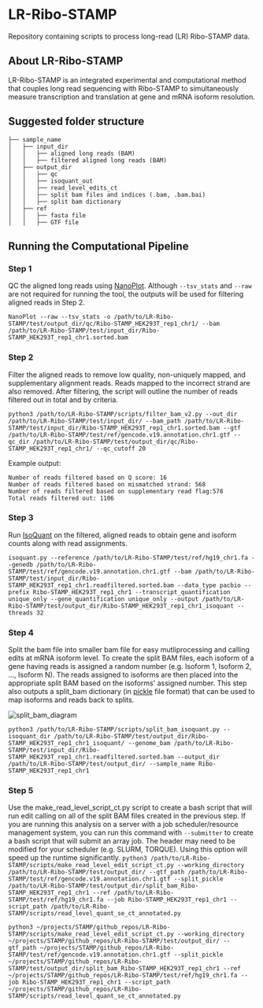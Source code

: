 # LR-Ribo-STAMP
Repository containing scripts to process long-read (LR) Ribo-STAMP data. 

## About LR-Ribo-STAMP
LR-Ribo-STAMP is an integrated experimental and computational method that couples long read sequencing with Ribo-STAMP to simultaneously measure transcription and translation at gene and mRNA isoform resolution. 

## Suggested folder structure

```
├── sample_name
│   ├── input_dir
│   │   ├── aligned long reads (BAM)
│   │   ├── filtered aligned long reads (BAM)
│   ├── output_dir
│   │   ├── qc
│   │   ├── isoquant_out
│   │   ├── read_level_edits_ct
│   │   ├── split bam files and indices (.bam, .bam.bai)
│   │   ├── split bam dictionary
│   ├── ref
│   │   ├── fasta file
│   │   ├── GTF file
```

## Running the Computational Pipeline

### Step 1
QC the aligned long reads using [NanoPlot](https://github.com/wdecoster/NanoPlot). Although ```--tsv_stats``` and ```--raw``` are not required for running the tool, the outputs will be used for filtering aligned reads in Step 2.

```NanoPlot --raw --tsv_stats -o /path/to/LR-Ribo-STAMP/test/output_dir/qc/Ribo-STAMP_HEK293T_rep1_chr1/ --bam /path/to/LR-Ribo-STAMP/test/input_dir/Ribo-STAMP_HEK293T_rep1_chr1.sorted.bam```

### Step 2
Filter the aligned reads to remove low quality, non-uniquely mapped, and supplementary alignment reads. Reads mapped to the incorrect strand are also removed. After filtering, the script will outline the number of reads filtered out in total and by criteria. 

```python3 /path/to/LR-Ribo-STAMP/scripts/filter_bam_v2.py --out_dir /path/to/LR-Ribo-STAMP/test/input_dir/ --bam_path /path/to/LR-Ribo-STAMP/test/input_dir/Ribo-STAMP_HEK293T_rep1_chr1.sorted.bam --gtf /path/to/LR-Ribo-STAMP/test/ref/gencode.v19.annotation.chr1.gtf --qc_dir /path/to/LR-Ribo-STAMP/test/output_dir/qc/Ribo-STAMP_HEK293T_rep1_chr1/ --qc_cutoff 20```

Example output:
```
Number of reads filtered based on Q score: 16
Number of reads filtered based on mismatched strand: 568
Number of reads filtered based on supplementary read flag:578
Total reads filtered out: 1106
```

### Step 3
Run [IsoQuant](https://github.com/ablab/IsoQuant) on the filtered, aligned reads to obtain gene and isoform counts along with read assignments. 

```isoquant.py --reference /path/to/LR-Ribo-STAMP/test/ref/hg19_chr1.fa --genedb /path/to/LR-Ribo-STAMP/test/ref/gencode.v19.annotation.chr1.gtf --bam /path/to/LR-Ribo-STAMP/test/input_dir/Ribo-STAMP_HEK293T_rep1_chr1.readfiltered.sorted.bam --data_type pacbio --prefix Ribo-STAMP_HEK293T_rep1_chr1 --transcript_quantification unique_only --gene_quantification unique_only --output /path/to/LR-Ribo-STAMP/test/output_dir/Ribo-STAMP_HEK293T_rep1_chr1_isoquant --threads 32```

### Step 4
Split the bam file into smaller bam file for easy mutliprocessing and calling edits at mRNA isoform level. To create the split BAM files, each isoform of a gene having reads is assigned a random number (e.g. Isoform 1, Isoform 2, ..., Isoform N). The reads assigned to isoforms are then placed into the appropriate split BAM based on the isoforms' assigned number. This step also outputs a split_bam dictionary (in [pickle](https://docs.python.org/3/library/pickle.html) file format) that can be used to map isoforms and reads back to splits.

![split_bam_diagram](https://github.com/pratibhajagannatha/LR-Ribo-STAMP/blob/main/LR-ribostamp_splitbam_github_fig.png)

```python3 /path/to/LR-Ribo-STAMP/scripts/split_bam_isoquant.py --isoquant_dir /path/to/LR-Ribo-STAMP/test/output_dir/Ribo-STAMP_HEK293T_rep1_chr1_isoquant/ --genome_bam /path/to/LR-Ribo-STAMP/test/input_dir/Ribo-STAMP_HEK293T_rep1_chr1.readfiltered.sorted.bam --output_dir /path/to/LR-Ribo-STAMP/test/output_dir/ --sample_name Ribo-STAMP_HEK293T_rep1_chr1```


### Step 5
Use the make_read_level_script_ct.py script to create a bash script that will run edit calling on all of the split BAM files created in the previous step. If you are running this analysis on a server with a job scheduler/resource management system, you can run this command with ```--submitter``` to create a bash script that will submit an array job. The header may need to be modified for your scheduler (e.g. SLURM, TORQUE). Using this option will speed up the runtime significantly. 
```python3 /path/to/LR-Ribo-STAMP/scripts/make_read_level_edit_script_ct.py --working_directory /path/to/LR-Ribo-STAMP/test/output_dir/ --gtf_path /path/to/LR-Ribo-STAMP/test/ref/gencode.v19.annotation.chr1.gtf --split_pickle /path/to/LR-Ribo-STAMP/test/output_dir/split_bam_Ribo-STAMP_HEK293T_rep1_chr1 --ref /path/to/LR-Ribo-STAMP/test/ref/hg19_chr1.fa --job Ribo-STAMP_HEK293T_rep1_chr1 --script_path /path/to/LR-Ribo-STAMP/scripts/read_level_quant_se_ct_annotated.py```

```python3 ~/projects/STAMP/github_repos/LR-Ribo-STAMP/scripts/make_read_level_edit_script_ct.py --working_directory ~/projects/STAMP/github_repos/LR-Ribo-STAMP/test/output_dir/ --gtf_path ~/projects/STAMP/github_repos/LR-Ribo-STAMP/test/ref/gencode.v19.annotation.chr1.gtf --split_pickle ~/projects/STAMP/github_repos/LR-Ribo-STAMP/test/output_dir/split_bam_Ribo-STAMP_HEK293T_rep1_chr1 --ref ~/projects/STAMP/github_repos/LR-Ribo-STAMP/test/ref/hg19_chr1.fa --job Ribo-STAMP_HEK293T_rep1_chr1 --script_path ~/projects/STAMP/github_repos/LR-Ribo-STAMP/scripts/read_level_quant_se_ct_annotated.py```



















